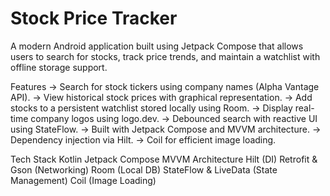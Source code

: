 # Stock Price Tracker

A modern Android application built using Jetpack Compose that allows users to search for stocks, track price trends, and maintain a watchlist with offline storage support.

Features
->  Search for stock tickers using company names (Alpha Vantage API).
->  View historical stock prices with graphical representation.
->  Add stocks to a persistent watchlist stored locally using Room.
->  Display real-time company logos using logo.dev.
->  Debounced search with reactive UI using StateFlow.
->  Built with Jetpack Compose and MVVM architecture.
->  Dependency injection via Hilt.
-> Coil for efficient image loading.

Tech Stack
Kotlin
Jetpack Compose
MVVM Architecture
Hilt (DI)
Retrofit & Gson (Networking)
Room (Local DB)
StateFlow & LiveData (State Management)
Coil (Image Loading)
